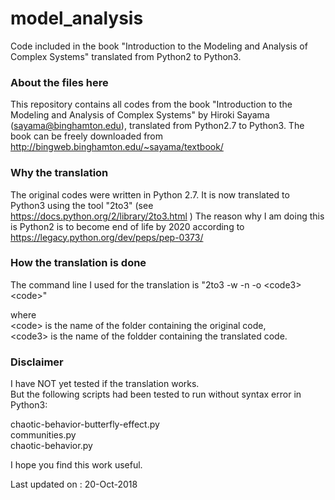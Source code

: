 # model_analysis
Code included in the book "Introduction to the Modeling and Analysis of Complex Systems" translated from Python2 to Python3.

### About the files here
This repository contains all codes from the book "Introduction to the Modeling and Analysis of Complex Systems" by Hiroki Sayama (sayama@binghamton.edu), translated from Python2.7 to Python3. The book can be freely downloaded from http://bingweb.binghamton.edu/~sayama/textbook/

### Why the translation
The original codes were written in Python 2.7.
It is now translated to Python3 using the tool "2to3" (see https://docs.python.org/2/library/2to3.html )
The reason why I am doing this is Python2 is to become end of life by 2020 according to https://legacy.python.org/dev/peps/pep-0373/

### How the translation is done
The command line I used for the translation is 
"2to3 -w -n -o \<code3>  \<code>"

where <br/>
\<code> is the name of the folder containing the original code, <br/>
\<code3> is the name of the foldder containing the translated code.

### Disclaimer
I have NOT yet tested if the translation works. <br/>
But the following scripts had been tested to run without syntax error in Python3: <br/>

chaotic-behavior-butterfly-effect.py <br/>
communities.py <br/>
chaotic-behavior.py <br/>

I hope you find this work useful.

Last updated on : 20-Oct-2018
